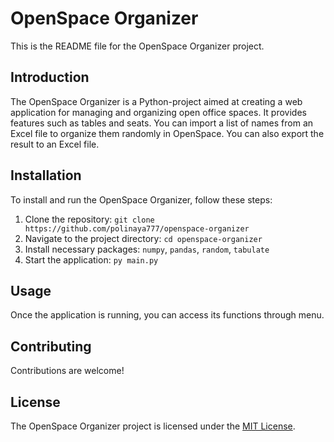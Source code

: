 # OpenSpace Organizer

This is the README file for the OpenSpace Organizer project.

## Introduction

The OpenSpace Organizer is a Python-project aimed at creating a web application for managing and organizing open office spaces. It provides features such as tables and seats. You can import a list of names from an Excel file to organize them randomly in OpenSpace. You can also export the result to an Excel file.

## Installation

To install and run the OpenSpace Organizer, follow these steps:

1. Clone the repository: `git clone https://github.com/polinaya777/openspace-organizer`
2. Navigate to the project directory: `cd openspace-organizer`
3. Install necessary packages: `numpy`, `pandas`, `random`, `tabulate`
4. Start the application: `py main.py`

## Usage

Once the application is running, you can access its functions through menu.

## Contributing

Contributions are welcome!

## License

The OpenSpace Organizer project is licensed under the [MIT License](./LICENSE.md).
